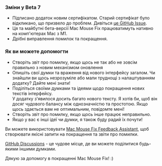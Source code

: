 ### Зміни у Beta 7

- Підписано додаток новим сертифікатом. Старий сертифікат було відкликано, що призвело до проблем. Дивіться [це GitHub Issue](https://github.com/noah-nuebling/mac-mouse-fix/issues/95).
- Ця та майбутні бета-версії Mac Mouse Fix працюватимуть нативно на комп'ютерах Mac з M1.
- Дрібні виправлення помилок та покращення.

### Як ви можете допомогти

- Створіть звіт про помилку, якщо щось не так або не зовсім правильно з новим механізмом оновлення
- Опишіть свої думки та враження від нового інтерфейсу загалом. Чи знайшли ви щось незрозуміле або мали труднощі з налаштуванням додатку? Дайте мені знати!
- Поділіться своїми думками та ідеями щодо покращення нових текстів інтерфейсу.\
   У додатку з'явилося досить багато нового тексту. Я хотів би, щоб він досяг чудового балансу між однозначністю та простотою. Якщо щось здається вам не оптимальним, повідомте мені!
- Створіть звіт про помилку, якщо щось інше працює неправильно.
- Якщо у вас є інші ідеї чи думки, я також буду радий їх почути!

Ви можете використовувати [Mac Mouse Fix Feedback Assistant](https://github.com/noah-nuebling/mac-mouse-fix/issues/new/choose), щоб створювати якісні запити на покращення та звіти про помилки.

[GitHub Discussions](https://github.com/noah-nuebling/mac-mouse-fix/discussions/82) - це чудове місце, де ви можете поділитися будь-якими іншими думками.

Дякую за допомогу в покращенні Mac Mouse Fix! :)